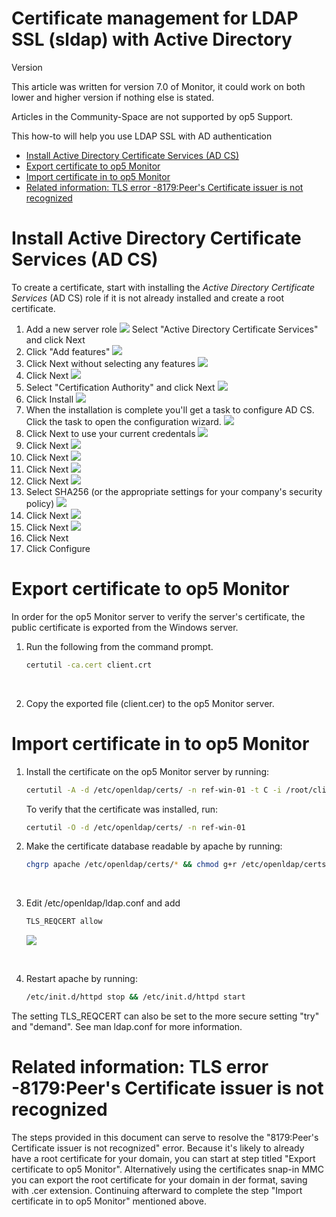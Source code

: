# Certificate management for LDAP SSL (sldap) with Active Directory

Version

This article was written for version 7.0 of Monitor, it could work on both lower and higher version if nothing else is stated.

Articles in the Community-Space are not supported by op5 Support.

This how-to will help you use LDAP SSL with AD authentication

-   [Install Active Directory Certificate Services (AD CS)](#CertificatemanagementforLDAPSSL(sldap)withActiveDirectory-InstallActiveDirectoryCertificateServices(ADCS))
-   [Export certificate to op5 Monitor](#CertificatemanagementforLDAPSSL(sldap)withActiveDirectory-Exportcertificatetoop5Monitor)
-   [Import certificate in to op5 Monitor](#CertificatemanagementforLDAPSSL(sldap)withActiveDirectory-Importcertificateintoop5Monitor)
-   [Related information: TLS error -8179:Peer's Certificate issuer is not recognized](#CertificatemanagementforLDAPSSL(sldap)withActiveDirectory-Relatedinformation:TLSerror-8179:Peer'sCertificateissuerisnotrecognized)

# Install Active Directory Certificate Services (AD CS)

To create a certificate, start with installing the *Active Directory Certificate Services* (AD CS) role if it is not already installed and create a root certificate.

1.  Add a new server role
    ![](attachments/12189788/12386446.png)
    Select "Active Directory Certificate Services" and click Next 
2.  Click "Add features"
    ![](attachments/12189788/12386447.png)
3.  Click Next without selecting any features
    ![](attachments/12189788/12386448.png)
4.  Click Next
    ![](attachments/12189788/12386452.png)
5.  Select "Certification Authority" and click Next
    ![](attachments/12189788/12386449.png)
6.  Click Install
    ![](attachments/12189788/12386450.png)
7.  When the installation is complete you'll get a task to configure AD CS. Click the task to open the configuration wizard.
    ![](attachments/12189788/12386451.png)
8.  Click Next to use your current credentals
    ![](attachments/12189788/12386453.png)
9.  Click Next
    ![](attachments/12189788/12386454.png)
10. Click Next
    ![](attachments/12189788/12386455.png)
11. Click Next
    ![](attachments/12189788/12386456.png)
12. Click Next
    ![](attachments/12189788/12386457.png)
13. Select SHA256 (or the appropriate settings for your company's security policy)
    ![](attachments/12189788/12386458.png)
14. Click Next
    ![](attachments/12189788/12386459.png)
15. Click Next
    ![](attachments/12189788/12386460.png)
16. Click Next
17. Click Configure

# Export certificate to op5 Monitor

In order for the op5 Monitor server to verify the server's certificate, the public certificate is exported from the Windows server.

1.  Run the following from the command prompt. 

    ``` {.bash data-syntaxhighlighter-params="brush: bash; gutter: false; theme: Confluence" data-theme="Confluence" style="brush: bash; gutter: false; theme: Confluence"}
    certutil -ca.cert client.crt
    ```

     

2.  Copy the exported file (client.cer) to the op5 Monitor server.

# Import certificate in to op5 Monitor

1.  Install the certificate on the op5 Monitor server by running:

    ``` {.bash data-syntaxhighlighter-params="brush: bash; gutter: false; theme: Confluence" data-theme="Confluence" style="brush: bash; gutter: false; theme: Confluence"}
    certutil -A -d /etc/openldap/certs/ -n ref-win-01 -t C -i /root/client.crt
    ```

    To verify that the certificate was installed, run:

    ``` {.bash data-syntaxhighlighter-params="brush: bash; gutter: false; theme: Confluence" data-theme="Confluence" style="brush: bash; gutter: false; theme: Confluence"}
    certutil -O -d /etc/openldap/certs/ -n ref-win-01
    ```

2.  Make the certificate database readable by apache by running:

    ``` {.bash data-syntaxhighlighter-params="brush: bash; gutter: false; theme: Confluence" data-theme="Confluence" style="brush: bash; gutter: false; theme: Confluence"}
    chgrp apache /etc/openldap/certs/* && chmod g+r /etc/openldap/certs/*
    ```

     

3.  Edit /etc/openldap/ldap.conf and add 

    ``` {.bash data-syntaxhighlighter-params="brush: bash; gutter: false; theme: Confluence" data-theme="Confluence" style="brush: bash; gutter: false; theme: Confluence"}
    TLS_REQCERT allow
    ```

    ![](attachments/12189788/17269676.png)

     

4.  Restart apache by running:

    ``` {.bash data-syntaxhighlighter-params="brush: bash; gutter: false; theme: Confluence" data-theme="Confluence" style="brush: bash; gutter: false; theme: Confluence"}
    /etc/init.d/httpd stop && /etc/init.d/httpd start
    ```

The setting TLS\_REQCERT can also be set to the more secure setting "try" and "demand". See man ldap.conf for more information.

# Related information: TLS error -8179:Peer's Certificate issuer is not recognized

The steps provided in this document can serve to resolve the "8179:Peer's Certificate issuer is not recognized" error. Because it's likely to already have a root certificate for your domain, you can start at step titled "Export certificate to op5 Monitor". Alternatively using the certificates snap-in MMC you can export the root certificate for your domain in der format, saving with .cer extension. Continuing afterward to complete the step "Import certificate in to op5 Monitor" mentioned above.

